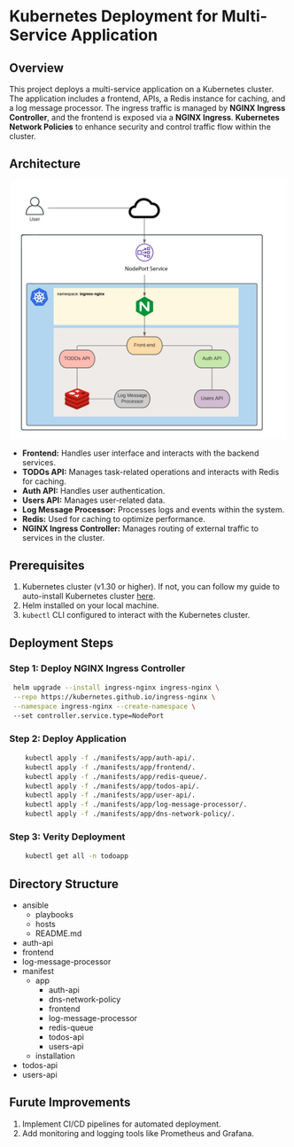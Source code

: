 # Kubernetes Deployment for Multi-Service Application

## Overview
This project deploys a multi-service application on a Kubernetes cluster. The application includes a frontend, APIs, a Redis instance for caching, and a log message processor. The ingress traffic is managed by **NGINX Ingress Controller**, and the frontend is exposed via a **NGINX Ingress**. **Kubernetes Network Policies** to enhance security and control traffic flow within the cluster.

## Architecture 
<div style="text-align: center;">
  <img src="architecture.jpg" alt="Architecture" width="500"/>
</div>

- **Frontend:** Handles user interface and interacts with the backend services.
- **TODOs API:** Manages task-related operations and interacts with Redis for caching.
- **Auth API:** Handles user authentication.
- **Users API:** Manages user-related data.
- **Log Message Processor:** Processes logs and events within the system.
- **Redis:** Used for caching to optimize performance.
- **NGINX Ingress Controller:** Manages routing of external traffic to services in the cluster.

## Prerequisites
1. Kubernetes cluster (v1.30 or higher).
   If not, you can follow my guide to auto-install Kubernetes cluster [here](ansible/README.md).
2. Helm installed on your local machine.
3. `kubectl` CLI configured to interact with the Kubernetes cluster.

## Deployment Steps

### Step 1: Deploy NGINX Ingress Controller
   ```bash
    helm upgrade --install ingress-nginx ingress-nginx \
    --repo https://kubernetes.github.io/ingress-nginx \
    --namespace ingress-nginx --create-namespace \ 
    --set controller.service.type=NodePort 
```
### Step 2: Deploy Application
```bash
    kubectl apply -f ./manifests/app/auth-api/.
    kubectl apply -f ./manifests/app/frontend/.
    kubectl apply -f ./manifests/app/redis-queue/.
    kubectl apply -f ./manifests/app/todos-api/.
    kubectl apply -f ./manifests/app/user-api/.
    kubectl apply -f ./manifests/app/log-message-processor/.
    kubectl apply -f ./manifests/app/dns-network-policy/.
```
### Step 3: Verity Deployment
```bash
    kubectl get all -n todoapp
```

## Directory Structure

- ansible
  - playbooks
  - hosts
  - README.md
- auth-api
- frontend
- log-message-processor
- manifest
  - app
    - auth-api
    - dns-network-policy
    - frontend
    - log-message-processor
    - redis-queue
    - todos-api
    - users-api
  - installation  
- todos-api
- users-api

## Furute Improvements
1. Implement CI/CD pipelines for automated deployment.
2. Add monitoring and logging tools like Prometheus and Grafana.
